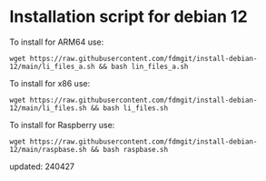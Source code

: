 # Installation script for debian 12

To install for ARM64 use:

```
wget https://raw.githubusercontent.com/fdmgit/install-debian-12/main/li_files_a.sh && bash lin_files_a.sh
```


To install for x86 use:

```
wget https://raw.githubusercontent.com/fdmgit/install-debian-12/main/li_files.sh && bash li_files.sh
```


To install for Raspberry use:

```
wget https://raw.githubusercontent.com/fdmgit/install-debian-12/main/raspbase.sh && bash raspbase.sh
```

updated: 240427





